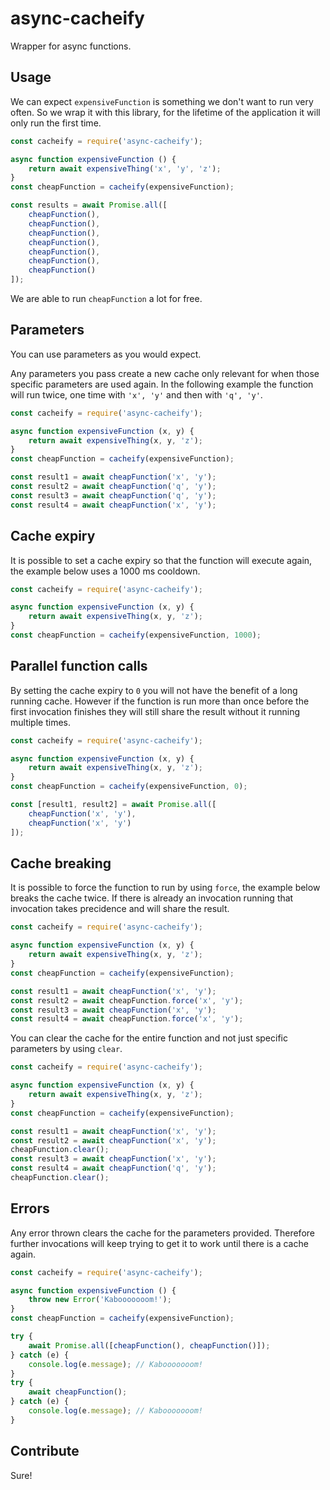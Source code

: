 # async-cacheify

Wrapper for async functions.

## Usage

We can expect `expensiveFunction` is something we don't want to run very often. So we wrap it with this library, for the lifetime of the application it will only run the first time.

```javascript
const cacheify = require('async-cacheify');

async function expensiveFunction () {
    return await expensiveThing('x', 'y', 'z');
}
const cheapFunction = cacheify(expensiveFunction);

const results = await Promise.all([
    cheapFunction(),
    cheapFunction(),
    cheapFunction(),
    cheapFunction(),
    cheapFunction(),
    cheapFunction(),
    cheapFunction()
]);
```

We are able to run `cheapFunction` a lot for free.

## Parameters

You can use parameters as you would expect.

Any parameters you pass create a new cache only relevant for when those specific parameters are used again. In the following example the function will run twice, one time with `'x', 'y'` and then with `'q', 'y'`.

```javascript
const cacheify = require('async-cacheify');

async function expensiveFunction (x, y) {
    return await expensiveThing(x, y, 'z');
}
const cheapFunction = cacheify(expensiveFunction);

const result1 = await cheapFunction('x', 'y');
const result2 = await cheapFunction('q', 'y');
const result3 = await cheapFunction('q', 'y');
const result4 = await cheapFunction('x', 'y');
```

## Cache expiry

It is possible to set a cache expiry so that the function will execute again, the example below uses a 1000 ms cooldown.

```javascript
const cacheify = require('async-cacheify');

async function expensiveFunction (x, y) {
    return await expensiveThing(x, y, 'z');
}
const cheapFunction = cacheify(expensiveFunction, 1000);
```

## Parallel function calls

By setting the cache expiry to `0` you will not have the benefit of a long running cache. However if the function is run more than once before the first invocation finishes they will still share the result without it running multiple times.

```javascript
const cacheify = require('async-cacheify');

async function expensiveFunction (x, y) {
    return await expensiveThing(x, y, 'z');
}
const cheapFunction = cacheify(expensiveFunction, 0);

const [result1, result2] = await Promise.all([
    cheapFunction('x', 'y'),
    cheapFunction('x', 'y')
]);
```

## Cache breaking

It is possible to force the function to run by using `force`, the example below breaks the cache twice. If there is already an invocation running that invocation takes precidence and will share the result.

```javascript
const cacheify = require('async-cacheify');

async function expensiveFunction (x, y) {
    return await expensiveThing(x, y, 'z');
}
const cheapFunction = cacheify(expensiveFunction);

const result1 = await cheapFunction('x', 'y');
const result2 = await cheapFunction.force('x', 'y');
const result3 = await cheapFunction('x', 'y');
const result4 = await cheapFunction.force('x', 'y');
```

You can clear the cache for the entire function and not just specific parameters by using `clear`.

```javascript
const cacheify = require('async-cacheify');

async function expensiveFunction (x, y) {
    return await expensiveThing(x, y, 'z');
}
const cheapFunction = cacheify(expensiveFunction);

const result1 = await cheapFunction('x', 'y');
const result2 = await cheapFunction('x', 'y');
cheapFunction.clear();
const result3 = await cheapFunction('x', 'y');
const result4 = await cheapFunction('q', 'y');
cheapFunction.clear();
```

## Errors

Any error thrown clears the cache for the parameters provided. Therefore further invocations will keep trying to get it to work until there is a cache again.

```javascript
const cacheify = require('async-cacheify');

async function expensiveFunction () {
    throw new Error('Kabooooooom!');
}
const cheapFunction = cacheify(expensiveFunction);

try {
    await Promise.all([cheapFunction(), cheapFunction()]);
} catch (e) {
    console.log(e.message); // Kabooooooom!
}
try {
    await cheapFunction();
} catch (e) {
    console.log(e.message); // Kabooooooom!
}
```

## Contribute

Sure!

